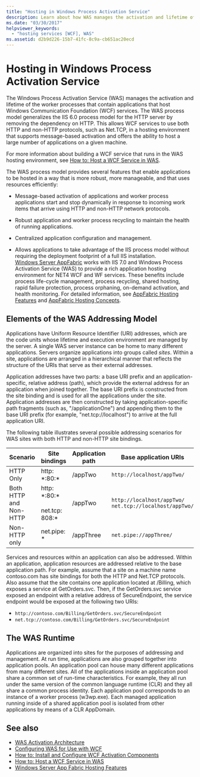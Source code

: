 ```yaml
---
title: "Hosting in Windows Process Activation Service"
description: Learn about how WAS manages the activation and lifetime of the worker processes that contain applications that host WCF services.
ms.date: "03/30/2017"
helpviewer_keywords: 
  - "hosting services [WCF], WAS"
ms.assetid: d2b9d226-15b7-41fc-8c9a-cb651ac20ecd
---
```

# Hosting in Windows Process Activation Service
The Windows Process Activation Service (WAS) manages the activation and lifetime of the worker processes that contain applications that host Windows Communication Foundation (WCF) services. The WAS process model generalizes the IIS 6.0 process model for the HTTP server by removing the dependency on HTTP. This allows WCF services to use both HTTP and non-HTTP protocols, such as Net.TCP, in a hosting environment that supports message-based activation and offers the ability to host a large number of applications on a given machine.  
  
 For more information about building a WCF service that runs in the WAS hosting environment, see [How to: Host a WCF Service in WAS](how-to-host-a-wcf-service-in-was.md).  
  
 The WAS process model provides several features that enable applications to be hosted in a way that is more robust, more manageable, and that uses resources efficiently:  
  
- Message-based activation of applications and worker process applications start and stop dynamically in response to incoming work items that arrive using HTTP and non-HTTP network protocols.  
  
- Robust application and worker process recycling to maintain the health of running applications.  
  
- Centralized application configuration and management.  
  
- Allows applications to take advantage of the IIS process model without requiring the deployment footprint of a full IIS installation.  
[Windows Server AppFabric](https://docs.microsoft.com/previous-versions/appfabric/ff384253(v=azure.10)) works with IIS 7.0 and Windows Process Activation Service (WAS) to provide a rich application hosting environment for NET4 WCF and WF services. These benefits include process life-cycle management, process recycling, shared hosting, rapid failure protection, process orphaning, on-demand activation, and health monitoring. For detailed information, see [AppFabric Hosting Features](https://docs.microsoft.com/previous-versions/appfabric/ee677189(v=azure.10)) and [AppFabric Hosting Concepts](https://docs.microsoft.com/previous-versions/appfabric/ee677371(v=azure.10)).  
  
## Elements of the WAS Addressing Model  
 Applications have Uniform Resource Identifier (URI) addresses, which are the code units whose lifetime and execution environment are managed by the server. A single WAS server instance can be home to many different applications. Servers organize applications into groups called *sites*. Within a site, applications are arranged in a hierarchical manner that reflects the structure of the URIs that serve as their external addresses.  
  
 Application addresses have two parts: a base URI prefix and an application-specific, relative address (path), which provide the external address for an application when joined together. The base URI prefix is constructed from the site binding and is used for all the applications under the site. Application addresses are then constructed by taking application-specific path fragments (such as, "/applicationOne") and appending them to the base URI prefix (for example, "net.tcp://localhost") to arrive at the full application URI.  
  
 The following table illustrates several possible addressing scenarios for WAS sites with both HTTP and non-HTTP site bindings.  
  
|Scenario|Site bindings|Application path|Base application URIs|  
|--------------|-------------------|----------------------|---------------------------|  
|HTTP Only|http: *:80:\*|/appTwo|`http://localhost/appTwo/`|  
|Both HTTP and Non-HTTP|http: *:80:\*<br /><br /> net.tcp: 808:\*|/appTwo|`http://localhost/appTwo/`<br />`net.tcp://localhost/appTwo/`|  
|Non-HTTP only|net.pipe: *|/appThree|`net.pipe://appThree/`|  
  
 Services and resources within an application can also be addressed. Within an application, application resources are addressed relative to the base application path. For example, assume that a site on a machine name contoso.com has site bindings for both the HTTP and Net.TCP protocols. Also assume that the site contains one application located at /Billing, which exposes a service at GetOrders.svc. Then, if the GetOrders.svc service exposed an endpoint with a relative address of SecureEndpoint, the service endpoint would be exposed at the following two URIs:  
  
- `http://contoso.com/Billing/GetOrders.svc/SecureEndpoint`
- `net.tcp://contoso.com/Billing/GetOrders.svc/SecureEndpoint`
  
## The WAS Runtime  
 Applications are organized into sites for the purposes of addressing and management. At run time, applications are also grouped together into application pools. An application pool can house many different applications from many different sites. All of the applications inside an application pool share a common set of run-time characteristics. For example, they all run under the same version of the common language runtime (CLR) and they all share a common process identity. Each application pool corresponds to an instance of a worker process (w3wp.exe). Each managed application running inside of a shared application pool is isolated from other applications by means of a CLR AppDomain.  
  
## See also

- [WAS Activation Architecture](was-activation-architecture.md)
- [Configuring WAS for Use with WCF](configuring-the-wpa--service-for-use-with-wcf.md)
- [How to: Install and Configure WCF Activation Components](how-to-install-and-configure-wcf-activation-components.md)
- [How to: Host a WCF Service in WAS](how-to-host-a-wcf-service-in-was.md)
- [Windows Server App Fabric Hosting Features](https://docs.microsoft.com/previous-versions/appfabric/ee677189(v=azure.10))
